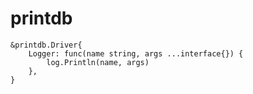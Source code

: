 # printdb

```
&printdb.Driver{
	Logger: func(name string, args ...interface{}) {
		log.Println(name, args)
	},
}
```
